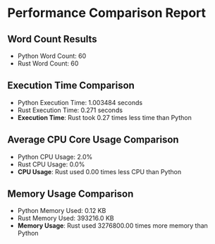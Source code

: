 # Performance Comparison Report

## Word Count Results

- Python Word Count: 60
- Rust Word Count: 60

## Execution Time Comparison

- Python Execution Time: 1.003484 seconds
- Rust Execution Time: 0.271 seconds
- **Execution Time**: Rust took 0.27 times less time than Python

## Average CPU Core Usage Comparison

- Python CPU Usage: 2.0%
- Rust CPU Usage: 0.0%
- **CPU Usage**: Rust used 0.00 times less CPU than Python

## Memory Usage Comparison

- Python Memory Used: 0.12 KB
- Rust Memory Used: 393216.0 KB
- **Memory Usage**: Rust used 3276800.00 times more memory than Python

